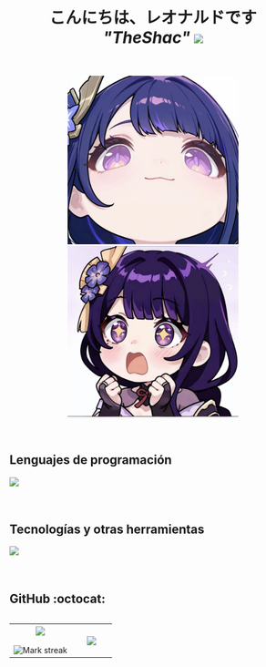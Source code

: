 <h1 align="center"><b>こんにちは、レオナルドです <i>"TheShac"</i> </b><img src="https://media.tenor.com/Ml9nU_gxxZ0AAAAC/raiden-shogun-ei-sip-boba.gif" width="35"></h1>
<br>
<p align="center"> 
  <img src="images1.jpg" width="300" alt="ShogunRaiden">
  <img src="shogunEI.jpg" width="300" alt="ShogunRaiden">
</p>

<br>
<h2 >Lenguajes de programación</h2>
<!--tech stack icons-->
<p align="left">
  <a href="https://skillicons.dev">
    <img src="https://skillicons.dev/icons?i=css,html,ts,js,nodejs,&perline=12" />
  </a>
</p>
<br>
<!-------------------------->

<h2 >Tecnologías y otras herramientas</h2>
<!--tech stack icons-->
<p align="left">
  <a href="https://skillicons.dev">
    <img src="https://skillicons.dev/icons?i=mysql,git,github,vscode,angular,&perline=12" />
  </a>
</p>
<br>
<!-------------------------->

<h2>GitHub :octocat:</h2>
<!--- stats & Trophy (start) -->
<p align="center">
  <!--- stats (start) -->
<table align="left">
<tr border="none">
<td width="60%" align="center">

<img  align="center"  src="https://github-readme-stats.vercel.app/api?username=TheShac&theme=dark&show_icons=true&count_private=true" />
  <br></br>
  <img  title="🔥 Get streak stats for your profile at git.io/streak-stats" alt="Mark streak" src="https://github-readme-streak-stats.herokuapp.com/?user=TheShac&theme=dark&hide_border=false" /> 
</td>

<td width="40%" align="center">

  <img  align="center"  src="https://github-readme-stats.anuraghazra1.vercel.app/api/top-langs/?username=TheShac&theme=dark&hide_border=false&no-bg=true&no-frame=true&langs_count=10"/>

  </td>
</tr>
</table>
<!--- stats (end) -->
